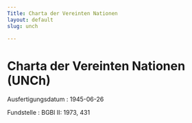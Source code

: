 ```yaml
---
Title: Charta der Vereinten Nationen
layout: default
slug: unch

---
```


# Charta der Vereinten Nationen (UNCh)

Ausfertigungsdatum
:   1945-06-26

Fundstelle
:   BGBl II: 1973, 431


